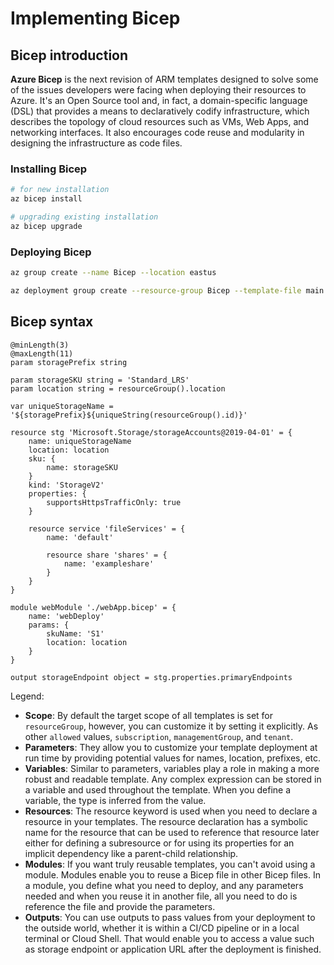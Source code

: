# Implementing Bicep
## Bicep introduction
**Azure Bicep** is the next revision of ARM templates designed to solve some of the issues developers were facing when deploying their resources to Azure. It's an Open Source tool and, in fact, a domain-specific language (DSL) that provides a means to declaratively codify infrastructure, which describes the topology of cloud resources such as VMs, Web Apps, and networking interfaces. It also encourages code reuse and modularity in designing the infrastructure as code files.

### Installing Bicep

```bash
# for new installation
az bicep install

# upgrading existing installation
az bicep upgrade
```

### Deploying Bicep

```bash
az group create --name Bicep --location eastus

az deployment group create --resource-group Bicep --template-file main.bicep --parameters storageName=uniqueName
```

## Bicep syntax

```Bicep
@minLength(3)
@maxLength(11)
param storagePrefix string

param storageSKU string = 'Standard_LRS'
param location string = resourceGroup().location

var uniqueStorageName = '${storagePrefix}${uniqueString(resourceGroup().id)}'

resource stg 'Microsoft.Storage/storageAccounts@2019-04-01' = {
    name: uniqueStorageName
    location: location
    sku: {
        name: storageSKU
    }
    kind: 'StorageV2'
    properties: {
        supportsHttpsTrafficOnly: true
    }

    resource service 'fileServices' = {
        name: 'default'

        resource share 'shares' = {
            name: 'exampleshare'
        }
    }
}

module webModule './webApp.bicep' = {
    name: 'webDeploy'
    params: {
        skuName: 'S1'
        location: location
    }
}

output storageEndpoint object = stg.properties.primaryEndpoints
```

Legend:

- **Scope**: By default the target scope of all templates is set for `resourceGroup`, however, you can customize it by setting it explicitly. As other `allowed` values, `subscription`, `managementGroup`, and `tenant`.
- **Parameters**: They allow you to customize your template deployment at run time by providing potential values for names, location, prefixes, etc.
- **Variables**: Similar to parameters, variables play a role in making a more robust and readable template. Any complex expression can be stored in a variable and used throughout the template. When you define a variable, the type is inferred from the value.
- **Resources**: The resource keyword is used when you need to declare a resource in your templates. The resource declaration has a symbolic name for the resource that can be used to reference that resource later either for defining a subresource or for using its properties for an implicit dependency like a parent-child relationship.
- **Modules**: If you want truly reusable templates, you can't avoid using a module. Modules enable you to reuse a Bicep file in other Bicep files. In a module, you define what you need to deploy, and any parameters needed and when you reuse it in another file, all you need to do is reference the file and provide the parameters.
- **Outputs**: You can use outputs to pass values from your deployment to the outside world, whether it is within a CI/CD pipeline or in a local terminal or Cloud Shell. That would enable you to access a value such as storage endpoint or application URL after the deployment is finished.